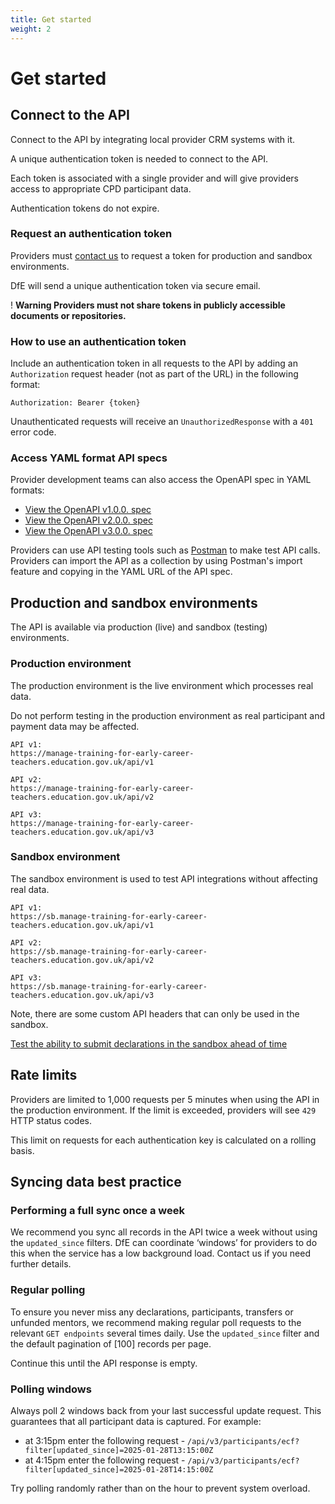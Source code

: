 ```yaml
---
title: Get started
weight: 2
---
```


# Get started

## Connect to the API

Connect to the API by integrating local provider CRM systems with it.

A unique authentication token is needed to connect to the API.

Each token is associated with a single provider and will give providers access to appropriate CPD participant data. 

Authentication tokens do not expire.

### Request an authentication token

Providers must [contact us](/api-reference/help) to request a token for production and sandbox environments.

DfE will send a unique authentication token via secure email.

<div class="govuk-warning-text">
  <span class="govuk-warning-text__icon" aria-hidden="true">!</span>
  <strong class="govuk-warning-text__text">
    <span class="govuk-warning-text__assistive">Warning</span>
    Providers must not share tokens in publicly accessible documents or repositories.
  </strong>
</div>

### How to use an authentication token

Include an authentication token in all requests to the API by adding an `Authorization` request header (not as part of the URL) in the following format: 

```
Authorization: Bearer {token}
```

Unauthenticated requests will receive an `UnauthorizedResponse` with a `401` error code.

### Access YAML format API specs

Provider development teams can also access the OpenAPI spec in YAML formats: 

* [View the OpenAPI v1.0.0. spec](/lead-providers/api-docs/v1/api_spec.yml)
* [View the OpenAPI v2.0.0. spec](/lead-providers/api-docs/v2/api_spec.yml)
* [View the OpenAPI v3.0.0. spec](/lead-providers/api-docs/v3/api_spec.yml)

Providers can use API testing tools such as [Postman](https://www.postman.com/) to make test API calls. Providers can import the API as a collection by using Postman's import feature and copying in the YAML URL of the API spec.

## Production and sandbox environments

The API is available via production (live) and sandbox (testing) environments.

### Production environment

The production environment is the live environment which processes real data.  

<div class="govuk-inset-text"> Do not perform testing in the production environment as real participant and payment data may be affected.</div>

```
API v1: 
https://manage-training-for-early-career-teachers.education.gov.uk/api/v1
```

```
API v2:
https://manage-training-for-early-career-teachers.education.gov.uk/api/v2
```

```
API v3: 
https://manage-training-for-early-career-teachers.education.gov.uk/api/v3
```

### Sandbox environment

The sandbox environment is used to test API integrations without affecting real data. 

```
API v1: 
https://sb.manage-training-for-early-career-teachers.education.gov.uk/api/v1
```

```
API v2:
https://sb.manage-training-for-early-career-teachers.education.gov.uk/api/v2
```

```
API v3: 
https://sb.manage-training-for-early-career-teachers.education.gov.uk/api/v3
```

<div class="govuk-inset-text"> Note, there are some custom API headers that can only be used in the sandbox. </div>

[Test the ability to submit declarations in the sandbox ahead of time](/api-reference/ecf/guidance/#test-the-ability-to-submit-declarations-in-sandbox-ahead-of-time)

## Rate limits

Providers are limited to 1,000 requests per 5 minutes when using the API in the production environment. If the limit is exceeded, providers will see `429` HTTP status codes.

This limit on requests for each authentication key is calculated on a rolling basis. 

## Syncing data best practice

### Performing a full sync once a week

We recommend you sync all records in the API twice a week without using the `updated_since` filters. DfE can coordinate ‘windows’ for providers to do this when the service has a low background load. Contact us if you need further details.

### Regular polling

To ensure you never miss any declarations, participants, transfers or unfunded mentors, we recommend making regular poll requests to the relevant `GET endpoints` several times daily. Use the `updated_since` filter and the default pagination of [100] records per page.

Continue this until the API response is empty.

### Polling windows

Always poll 2 windows back from your last successful update request. This guarantees that all participant data is captured. For example:

* at 3:15pm enter the following request - `/api/v3/participants/ecf?filter[updated_since]=2025-01-28T13:15:00Z`
* at 4:15pm enter the following request - `/api/v3/participants/ecf?filter[updated_since]=2025-01-28T14:15:00Z`

Try polling randomly rather than on the hour to prevent system overload.
